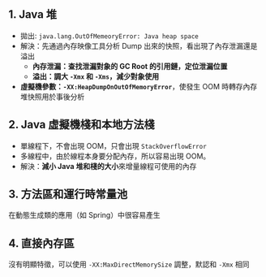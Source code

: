 ## 1. Java 堆

- 拋出: `java.lang.OutOfMemeoryError: Java heap space`
- 解決：先通過內存映像工具分析 Dump 出來的快照，看出現了內存泄漏還是溢出
	- **內存泄漏：查找泄漏對象的 GC Root 的引用鏈，定位泄漏位置**
	- **溢出：調大 `-Xmx` 和 `-Xms`，減少對象使用**
- **虛擬機參數：`-XX:HeapDumpOnOutOfMemoryError`**，使發生 OOM 時轉存內存堆快照用於事後分析

## 2. Java 虛擬機棧和本地方法棧

- 單線程下，不會出現 OOM，只會出現 `StackOverflowError`
- 多線程中，由於線程本身要分配內存，所以容易出現 OOM。
- 解決：**減小 Java 堆和棧的大小**來增量線程可使用的內存

## 3. 方法區和運行時常量池

在動態生成類的應用（如 Spring）中很容易產生

## 4. 直接內存區

沒有明顯特徵，可以使用 `-XX:MaxDirectMemorySize` 調整，默認和 `-Xmx` 相同


